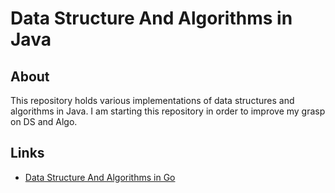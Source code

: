 # Data Structure And Algorithms in Java

## About

This repository holds various implementations of data structures and algorithms in Java. I am starting this repository in order to improve my grasp on DS and Algo.

## Links

* [Data Structure And Algorithms in Go](https://github.com/cmxiv/go-data-structure-algo)